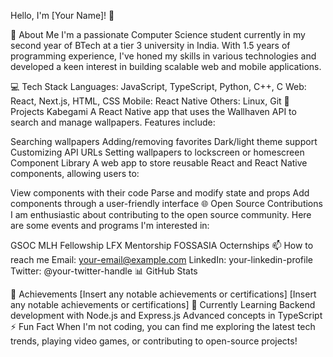 Hello, I'm [Your Name]! 👋

🚀 About Me
I'm a passionate Computer Science student currently in my second year of BTech at a tier 3 university in India. With 1.5 years of programming experience, I've honed my skills in various technologies and developed a keen interest in building scalable web and mobile applications.

💻 Tech Stack
Languages: JavaScript, TypeScript, Python, C++, C
Web: React, Next.js, HTML, CSS
Mobile: React Native
Others: Linux, Git
🌟 Projects
Kabegami
A React Native app that uses the Wallhaven API to search and manage wallpapers. Features include:

Searching wallpapers
Adding/removing favorites
Dark/light theme support
Customizing API URLs
Setting wallpapers to lockscreen or homescreen
Component Library
A web app to store reusable React and React Native components, allowing users to:

View components with their code
Parse and modify state and props
Add components through a user-friendly interface
🌐 Open Source Contributions
I am enthusiastic about contributing to the open source community. Here are some events and programs I'm interested in:

GSOC
MLH Fellowship
LFX Mentorship
FOSSASIA
Octernships
📫 How to reach me
Email: your-email@example.com
LinkedIn: your-linkedin-profile
Twitter: @your-twitter-handle
📊 GitHub Stats


🏅 Achievements
[Insert any notable achievements or certifications]
[Insert any notable achievements or certifications]
🌱 Currently Learning
Backend development with Node.js and Express.js
Advanced concepts in TypeScript
⚡ Fun Fact
When I'm not coding, you can find me exploring the latest tech trends, playing video games, or contributing to open-source projects!

